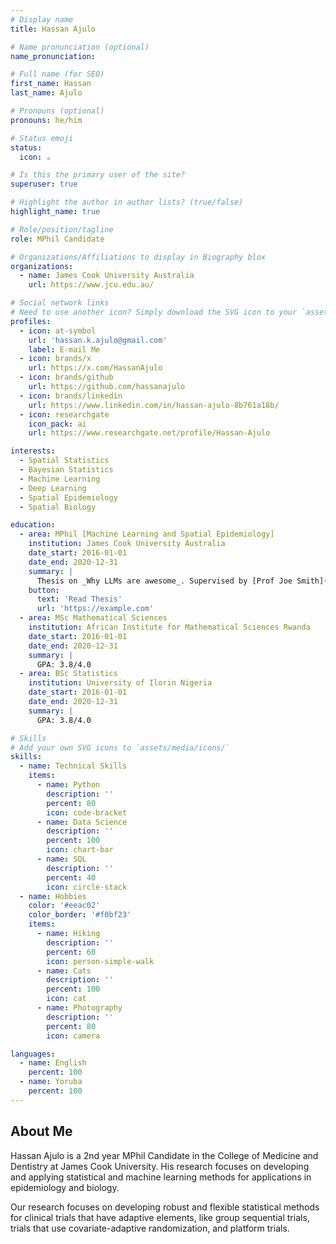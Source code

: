 ```yaml
---
# Display name
title: Hassan Ajulo

# Name pronunciation (optional)
name_pronunciation:

# Full name (for SEO)
first_name: Hassan
last_name: Ajulo

# Pronouns (optional)
pronouns: he/him

# Status emoji
status:
  icon: ☕️

# Is this the primary user of the site?
superuser: true

# Highlight the author in author lists? (true/false)
highlight_name: true

# Role/position/tagline
role: MPhil Candidate

# Organizations/Affiliations to display in Biography blox
organizations:
  - name: James Cook University Australia
    url: https://www.jcu.edu.au/

# Social network links
# Need to use another icon? Simply download the SVG icon to your `assets/media/icons/` folder.
profiles:
  - icon: at-symbol
    url: 'hassan.k.ajulo@gmail.com'
    label: E-mail Me
  - icon: brands/x
    url: https://x.com/HassanAjulo
  - icon: brands/github
    url: https://github.com/hassanajulo
  - icon: brands/linkedin
    url: https://www.linkedin.com/in/hassan-ajulo-8b761a18b/
  - icon: researchgate
    icon_pack: ai
    url: https://www.researchgate.net/profile/Hassan-Ajulo

interests:
  - Spatial Statistics
  - Bayesian Statistics
  - Machine Learning
  - Deep Learning
  - Spatial Epidemiology
  - Spatial Biology

education:
  - area: MPhil [Machine Learning and Spatial Epidemiology]
    institution: James Cook University Australia
    date_start: 2016-01-01
    date_end: 2020-12-31
    summary: |
      Thesis on _Why LLMs are awesome_. Supervised by [Prof Joe Smith](https://example.com). Presented papers at 5 IEEE conferences with the contributions being published in 2 Springer journals.
    button:
      text: 'Read Thesis'
      url: 'https://example.com'
  - area: MSc Mathematical Sciences
    institution: African Institute for Mathematical Sciences Rwanda
    date_start: 2016-01-01
    date_end: 2020-12-31
    summary: |
      GPA: 3.8/4.0
  - area: BSc Statistics
    institution: University of Ilorin Nigeria
    date_start: 2016-01-01
    date_end: 2020-12-31
    summary: |
      GPA: 3.8/4.0

# Skills
# Add your own SVG icons to `assets/media/icons/`
skills:
  - name: Technical Skills
    items:
      - name: Python
        description: ''
        percent: 80
        icon: code-bracket
      - name: Data Science
        description: ''
        percent: 100
        icon: chart-bar
      - name: SQL
        description: ''
        percent: 40
        icon: circle-stack
  - name: Hobbies
    color: '#eeac02'
    color_border: '#f0bf23'
    items:
      - name: Hiking
        description: ''
        percent: 60
        icon: person-simple-walk
      - name: Cats
        description: ''
        percent: 100
        icon: cat
      - name: Photography
        description: ''
        percent: 80
        icon: camera

languages:
  - name: English
    percent: 100
  - name: Yoruba
    percent: 100
---
```


## About Me

Hassan Ajulo is a 2nd year MPhil Candidate in the College of Medicine and Dentistry at James Cook University. His research focuses on developing and applying statistical and machine learning methods for applications in epidemiology and biology.

Our research focuses on developing robust and flexible statistical methods for clinical trials that have adaptive elements, like group sequential trials, trials that use covariate-adaptive randomization, and platform trials.
